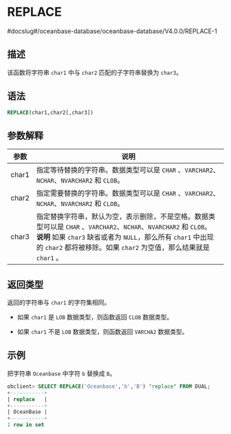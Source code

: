 REPLACE 
============================
#docslug#/oceanbase-database/oceanbase-database/V4.0.0/REPLACE-1




描述 
-----------------------

该函数将字符串 `char1` 中与 `char2` 匹配的子字符串替换为 `char3`。

语法 
-----------------------

```sql
REPLACE(char1,char2[,char3])
```



参数解释 
-------------------------



|  参数   |                                                                                                       说明                                                                                                        |
|-------|-----------------------------------------------------------------------------------------------------------------------------------------------------------------------------------------------------------------|
| char1 | 指定等待替换的字符串。数据类型可以是 `CHAR` 、`VARCHAR2`、`NCHAR`、`NVARCHAR2` 和 `CLOB`。                                                                                                                                             |
| char2 | 指定需要替换的字符串。数据类型可以是 `CHAR` 、`VARCHAR2`、`NCHAR`、`NVARCHAR2` 和 `CLOB`。                                                                                                                                             |
| char3 | 指定替换字符串，默认为空，表示删除，不是空格。数据类型可以是 `CHAR` 、`VARCHAR2`、`NCHAR`、`NVARCHAR2` 和 `CLOB`。 <br>**说明**  如果 `char3` 缺省或者为 `NULL`，那么所有 `char1` 中出现的 `char2` 都将被移除。如果 `char2` 为空值，那么结果就是 `char1` 。 |



返回类型 
-------------------------

返回的字符串与 `char1` 的字符集相同。

* 如果 `char1` 是 `LOB` 数据类型，则函数返回 `CLOB` 数据类型。

  

* 如果 `char1` 不是 `LOB` 数据类型，则函数返回 `VARCHA2` 数据类型。

  




示例 
-----------------------

把字符串 `Oceanbase` 中字符 `b` 替换成 `B`。

```sql
obclient> SELECT REPLACE('Oceanbase','b','B') "replace" FROM DUAL;
+-----------+
| replace   |
+-----------+
| OceanBase |
+-----------+
1 row in set
```


